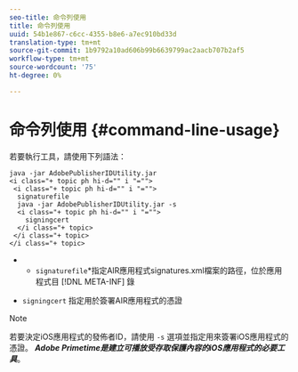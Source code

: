 ```yaml
---
seo-title: 命令列使用
title: 命令列使用
uuid: 54b1e867-c6cc-4355-b8e6-a7ec910bd33d
translation-type: tm+mt
source-git-commit: 1b9792a10ad606b99b6639799ac2aacb707b2af5
workflow-type: tm+mt
source-wordcount: '75'
ht-degree: 0%

---
```



# 命令列使用 {#command-line-usage}

若要執行工具，請使用下列語法：

```
java -jar AdobePublisherIDUtility.jar 
<i class="+ topic ph hi-d="" i "="">
 <i class="+ topic ph hi-d="" i "="">
  signaturefile 
  java -jar AdobePublisherIDUtility.jar -s 
  <i class="+ topic ph hi-d="" i "="">
    signingcert
  </i class="+ topic>
 </i class="+ topic>
</i class="+ topic>
```

* 
   * `signaturefile`*指定AIR應用程式signatures.xml檔案的路徑，位於應用程式目 [!DNL META-INF] 錄

* `signingcert` 指定用於簽署AIR應用程式的憑證

>[!NOTE]
>
>若要決定iOS應用程式的發佈者ID，請使用 `-s` 選項並指定用來簽署iOS應用程式的憑證。 ***Adobe Primetime是建立可播放受存取保護內容的iOS應用程式的必要工具***。

